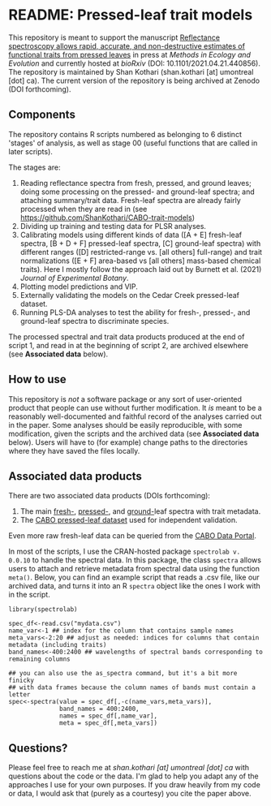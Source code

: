 # README: Pressed-leaf trait models

This repository is meant to support the manuscript [Reflectance spectroscopy allows rapid, accurate, and non-destructive estimates of functional traits from pressed leaves](https://www.biorxiv.org/content/10.1101/2021.04.21.440856v5) in press at _Methods in Ecology and Evolution_ and currently hosted at _bioRxiv_ (DOI: 10.1101/2021.04.21.440856). The repository is maintained by Shan Kothari (shan.kothari \[at\] umontreal \[dot\] ca). The current version of the repository is being archived at Zenodo (DOI forthcoming).

## Components

The repository contains R scripts numbered as belonging to 6 distinct 'stages' of analysis, as well as stage 00 (useful functions that are called in later scripts).

The stages are:

1. Reading reflectance spectra from fresh, pressed, and ground leaves; doing some processing on the pressed- and ground-leaf spectra; and attaching summary/trait data. Fresh-leaf spectra are already fairly processed when they are read in (see https://github.com/ShanKothari/CABO-trait-models)
2. Dividing up training and testing data for PLSR analyses.
3. Calibrating models using different kinds of data (\[A + E\] fresh-leaf spectra, \[B + D + F\] pressed-leaf spectra, \[C\] ground-leaf spectra) with different ranges (\[D\] restricted-range vs. \[all others\] full-range) and trait normalizations (\[E + F\] area-based vs \[all others\] mass-based chemical traits). Here I mostly follow the approach laid out by Burnett et al. (2021) _Journal of Experimental Botany_.
4. Plotting model predictions and VIP.
5. Externally validating the models on the Cedar Creek pressed-leaf dataset.
6. Running PLS-DA analyses to test the ability for fresh-, pressed-, and ground-leaf spectra to discriminate species.

The processed spectral and trait data products produced at the end of script 1, and read in at the beginning of script 2, are archived elsewhere (see **Associated data** below).

## How to use

This repository is *not* a software package or any sort of user-oriented product that people can use without further modification. It *is* meant to be a reasonably well-documented and faithful record of the analyses carried out in the paper. Some analyses should be easily reproducible, with some modification, given the scripts and the archived data (see **Associated data** below). Users will have to (for example) change paths to the directories where they have saved the files locally.

## Associated data products

There are two associated data products (DOIs forthcoming):

1. The main [fresh-](https://ecosis.org/package/fresh-leaf-cabo-spectra-from-herbarium-project), [pressed-](https://ecosis.org/package/pressed-leaf-cabo-spectra-from-herbarium-project), and [ground-](https://ecosis.org/package/pressed-leaf-cabo-spectra-from-herbarium-project)leaf spectra with trait metadata.
2. The [CABO pressed-leaf dataset](https://ecosis.org/package/2018-cedar-creek-pressed-leaves) used for independent validation.

Even more raw fresh-leaf data can be queried from the [CABO Data Portal](https://data.caboscience.org/leaf/).

In most of the scripts, I use the CRAN-hosted package `spectrolab v. 0.0.10` to handle the spectral data. In this package, the class `spectra` allows users to attach and retrieve metadata from spectral data using the function `meta()`. Below, you can find an example script that reads a .csv file, like our archived data, and turns it into an R `spectra` object like the ones I work with in the script.

```
library(spectrolab)

spec_df<-read.csv("mydata.csv")
name_var<-1 ## index for the column that contains sample names
meta_vars<-2:20 ## adjust as needed: indices for columns that contain metadata (including traits)
band_names<-400:2400 ## wavelengths of spectral bands corresponding to remaining columns

## you can also use the as_spectra command, but it's a bit more finicky 
## with data frames because the column names of bands must contain a letter
spec<-spectra(value = spec_df[,-c(name_vars,meta_vars)],
              band_names = 400:2400,
              names = spec_df[,name_var],
              meta = spec_df[,meta_vars])
```

## Questions?

Please feel free to reach me at _shan.kothari \[at\] umontreal \[dot\] ca_ with questions about the code or the data. I'm glad to help you adapt any of the approaches I use for your own purposes. If you draw heavily from my code or data, I would ask that (purely as a courtesy) you cite the paper above⁠.
